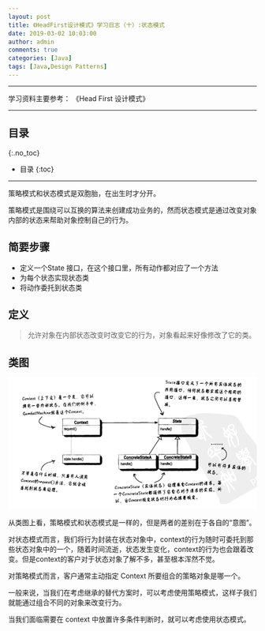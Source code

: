 ```yaml
---
layout: post
title: 《HeadFirst设计模式》学习日志（十）:状态模式
date: 2019-03-02 10:03:00
author: admin
comments: true
categories: [Java]
tags: [Java,Design Patterns]
---
```




<!-- more -->

------

学习资料主要参考： 《Head First 设计模式》

------

## 目录
{:.no_toc}

* 目录
{:toc}
------

策略模式和状态模式是双胞胎，在出生时才分开。

策略模式是围绕可以互换的算法来创建成功业务的，然而状态模式是通过改变对象内部的状态来帮助对象控制自己的行为。

## 简要步骤

- 定义一个State 接口，在这个接口里，所有动作都对应了一个方法
- 为每个状态实现状态类
- 将动作委托到状态类

## 定义

> 允许对象在内部状态改变时改变它的行为，对象看起来好像修改了它的类。
>

## 类图

[![](/images/posts/state-pattern.png)](/images/posts/state-pattern.png)

从类图上看，策略模式和状态模式是一样的，但是两者的差别在于各自的“意图”。

对状态模式而言，我们将行为封装在状态对象中，context的行为随时可委托到那些状态对象中的一个，随着时间流逝，状态发生变化，context的行为也会跟着改变。但是context的客户对于状态对象了解不多，甚至根本浑然不觉。

对策略模式而言，客户通常主动指定 Context 所要组合的策略对象是哪一个。

一般来说，当我们在考虑继承的替代方案时，可以考虑使用策略模式，这样子我们就能通过组合不同的对象来改变行为。

当我们面临需要在 context 中放置许多条件判断时，就可以考虑使用状态模式。